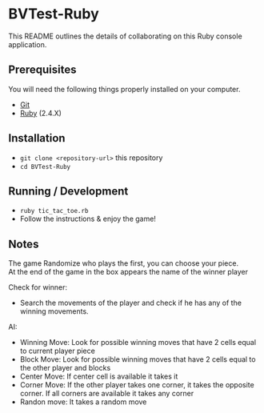 # BVTest-Ruby

This README outlines the details of collaborating on this Ruby console application.

## Prerequisites

You will need the following things properly installed on your computer.

* [Git](https://git-scm.com/)
* [Ruby](https://rubyinstaller.org/) (2.4.X)

## Installation

* `git clone <repository-url>` this repository
* `cd BVTest-Ruby`

## Running / Development

* `ruby tic_tac_toe.rb`
* Follow the instructions & enjoy the game!

## Notes

The game Randomize who plays the first, you can choose your piece. <br>
At the end of the game in the box appears the name of the winner player<br>

Check for winner: <br>
* Search the movements of the player and check if he has any of the winning movements.<br>

AI: <br>
* Winning Move: Look for possible winning moves that have 2 cells equal to current player piece <br>
* Block Move: Look for possible winning moves that have 2 cells equal to the other player and blocks <br>
* Center Move: If center cell is available it takes it <br>
* Corner Move: If the other player takes one corner, it takes the opposite corner. If all corners are available it takes any corner <br>
* Randon move: It takes a random move <br>
